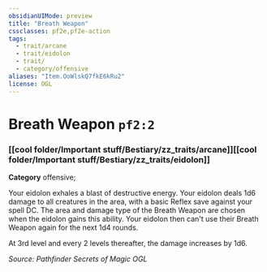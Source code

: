```yaml
---
obsidianUIMode: preview
title: "Breath Weapon"
cssclasses: pf2e,pf2e-action
tags:
  - trait/arcane
  - trait/eidolon
  - trait/
  - category/offensive
aliases: "Item.OoWlskQ7fkE6kRu2"
license: OGL
---
```

# Breath Weapon `pf2:2`

### [[cool folder/Important stuff/Bestiary/zz_traits/arcane]][[cool folder/Important stuff/Bestiary/zz_traits/eidolon]]

**Category** offensive; 




Your eidolon exhales a blast of destructive energy. Your eidolon deals 1d6 damage to all creatures in the area, with a basic Reflex save against your spell DC. The area and damage type of the Breath Weapon are chosen when the eidolon gains this ability. Your eidolon then can't use their Breath Weapon again for the next 1d4 rounds.

At 3rd level and every 2 levels thereafter, the damage increases by 1d6.

*Source: Pathfinder Secrets of Magic*
*OGL*